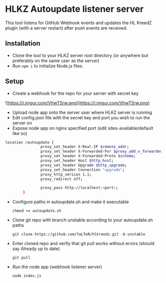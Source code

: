 # HLKZ Autoupdate listener server

This tool listens for GitHub Webhook events and updates the HL KreedZ plugin (with a server restart) after push events are received.

## Installation

- Clone the tool to your HLKZ server root directory (or anywhere but preferably on the same user as the server)
- Run `npm i` to initialize Node.js files.

## Setup

- Create a webhook for the repo for your server with secret key

![https://i.imgur.com/VhwTSrw.png](https://i.imgur.com/VhwTSrw.png)

- Upload node app onto the server user where HLKZ server is running
- Edit config.json file with the secret key and port you wish to run the server on
- Expose node app on nginx specified port (edit sites-available/default like so)

```bash
location /autoupdate {
                proxy_set_header X-Real-IP $remote_addr;
                proxy_set_header X-Forwarded-For $proxy_add_x_forwarded_for;
                proxy_set_header X-Forwarded-Proto $scheme;
                proxy_set_header Host $http_host;
                proxy_set_header Upgrade $http_upgrade;
                proxy_set_header Connection "upgrade";
                proxy_http_version 1.1;
                proxy_redirect off;

                proxy_pass http://localhost:<port>;
        }
```

- Configure paths in autoupdate.sh and make it executable

  `chmod +x autoupdate.sh`

- Clone git repo with branch unstable according to your autoupdate.sh paths

  `git clone https://github.com/YaLTeR/hlkreedz.git -b unstable`

- Enter cloned repo and verify that git pull works without errors (should say Already up to date)

  `git pull`

- Run the node app (webhook listener server)

  `node index.js`
